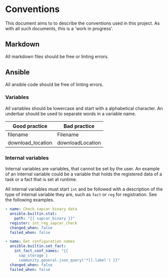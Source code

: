 # Conventions

This document aims to to describe the conventions used in this project. As with
all such documents, this is a 'work in progress'.

## Markdown

All markdown files should be free or linting errors.

## Ansible

All ansible code should be free of linting errors.

### Variables

All variables should be lowercase and start with a alphabetical character.
An underbar should be used to separate words in a variable name.

| Good practice | Bad practice |
|---------------|--------------|
| filename      | Filename     |
| download_location | downloadLocation |

### Internal variables

Internal variables are variables, that cannot be set by the user. An example of
an internal variable could be a variable that holds the registered data of a
task or a fact that is set at runtime.

All internal variables must start `int` and be followed with a description of
the type of internal variable they are, such as `fact` or `reg` for
registration. See the following examples.

```yaml
- name: Check sapcar binary data
  ansible.builtin.stat:
    path: "{{ sapcar_binary }}"
  register: int_reg_sapcar_check
  changed_when: false
  failed_when: false
```

```yaml
- name: Get configuration names
  ansible.builtin.set_fact:
    int_fact_conf_names: "{{
      sap_storage |
      community.general.json_query('*[].label') }}"
  changed_when: false
  failed_when: false
```

